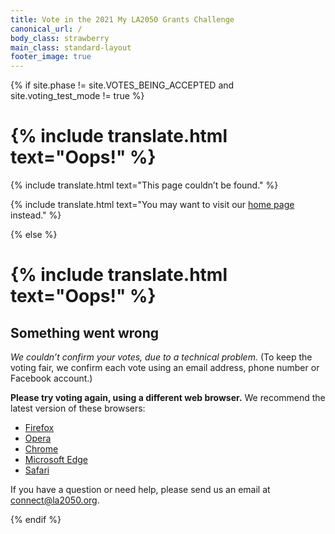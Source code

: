 ```yaml
---
title: Vote in the 2021 My LA2050 Grants Challenge
canonical_url: /
body_class: strawberry
main_class: standard-layout
footer_image: true
---
```


{% if site.phase != site.VOTES_BEING_ACCEPTED and site.voting_test_mode != true %}

<h1>{% include translate.html text="Oops!" %}</h1>

<div class="introduction" markdown="1">
{% include translate.html text="This page couldn’t be found." %}

{% include translate.html text="You may want to visit our [home page](/) instead." %}
</div>

{% else %}

<h1>{% include translate.html text="Oops!" %}</h1>

## Something went wrong

*We couldn’t confirm your votes, due to a technical problem.* (To keep the voting fair, we confirm each vote using an email address, phone number or Facebook account.)

**Please try voting again, using a different web browser.** We recommend the latest version of these browsers:

* [Firefox](https://www.mozilla.org/firefox/)
* [Opera](https://www.opera.com)
* [Chrome](https://www.google.com/chrome/)
* [Microsoft Edge](https://www.microsoft.com/windows/microsoft-edge)
* [Safari](https://www.apple.com/safari/)

If you have a question or need help, please send us an email at <a href="mailto:connect@la2050.org">connect@la2050.org</a>.

{% endif %}
